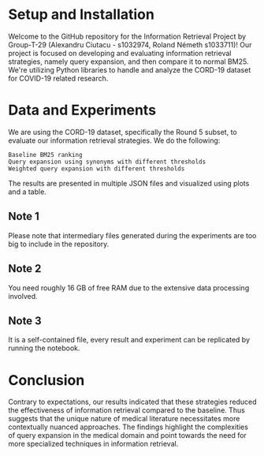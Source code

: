 # Setup and Installation
Welcome to the GitHub repository for the Information Retrieval Project by Group-T-29 (Alexandru Ciutacu - s1032974, Roland Németh s1033711)! Our project is focused on developing and evaluating information retrieval strategies, namely query expansion, and then compare it to normal BM25. We're utilizing Python libraries to handle and analyze the CORD-19 dataset for COVID-19 related research.
# Data and Experiments
We are using the CORD-19 dataset, specifically the Round 5 subset, to evaluate our information retrieval strategies. We do the following:

    Baseline BM25 ranking
    Query expansion using synonyms with different thresholds
    Weighted query expansion with different thresholds

The results are presented in multiple JSON files and visualized using plots and a table.

## Note 1
Please note that intermediary files generated during the experiments are too big to include in the repository.

## Note 2
You need roughly 16 GB of free RAM due to the extensive data processing involved.

## Note 3
It is a self-contained file, every result and experiment can be replicated by running the notebook.


# Conclusion
Contrary to expectations, our results indicated that these strategies reduced the effectiveness of information retrieval compared to the baseline. Thus suggests that the unique nature of medical literature necessitates more contextually nuanced approaches. The findings highlight the complexities of query expansion in the medical domain and point towards the need for more specialized techniques in information retrieval.
